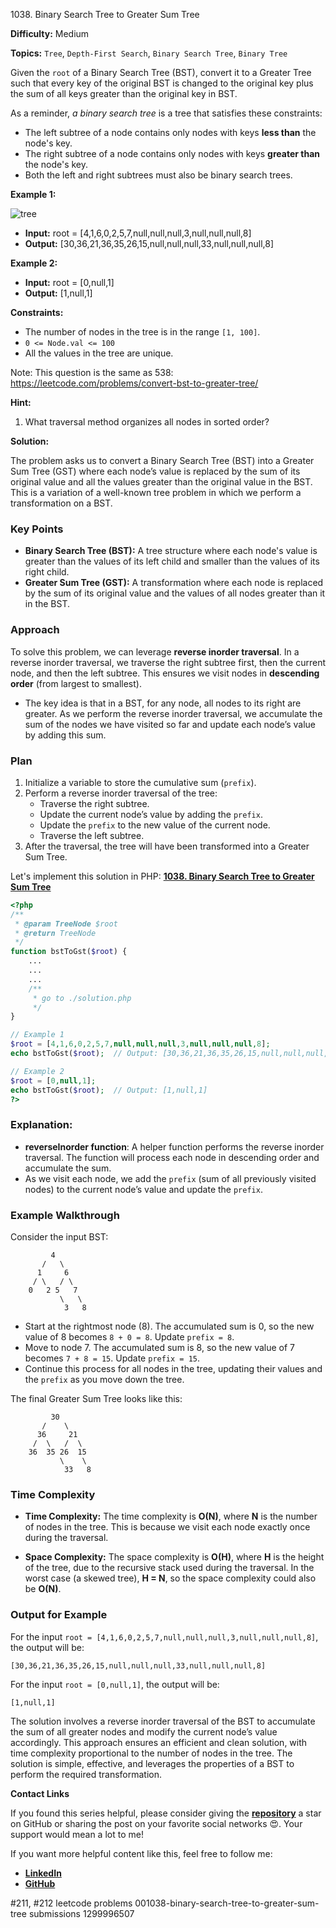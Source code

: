 1038\. Binary Search Tree to Greater Sum Tree

**Difficulty:** Medium

**Topics:** `Tree`, `Depth-First Search`, `Binary Search Tree`, `Binary Tree`

Given the `root` of a Binary Search Tree (BST), convert it to a Greater Tree such that every key of the original BST is changed to the original key plus the sum of all keys greater than the original key in BST.

As a reminder, _a binary search tree_ is a tree that satisfies these constraints:

- The left subtree of a node contains only nodes with keys **less than** the node's key.
- The right subtree of a node contains only nodes with keys **greater than** the node's key.
- Both the left and right subtrees must also be binary search trees.


**Example 1:**

![tree](https://assets.leetcode.com/uploads/2019/05/02/tree.png)

- **Input:** root = [4,1,6,0,2,5,7,null,null,null,3,null,null,null,8]
- **Output:** [30,36,21,36,35,26,15,null,null,null,33,null,null,null,8]

**Example 2:**

- **Input:** root = [0,null,1]
- **Output:** [1,null,1]

**Constraints:**

- The number of nodes in the tree is in the range `[1, 100]`.
- `0 <= Node.val <= 100`
- All the values in the tree are unique.

Note: This question is the same as 538: https://leetcode.com/problems/convert-bst-to-greater-tree/


**Hint:**
1. What traversal method organizes all nodes in sorted order?


**Solution:**

The problem asks us to convert a Binary Search Tree (BST) into a Greater Sum Tree (GST) where each node’s value is replaced by the sum of its original value and all the values greater than the original value in the BST. This is a variation of a well-known tree problem in which we perform a transformation on a BST.

### Key Points

- **Binary Search Tree (BST):** A tree structure where each node's value is greater than the values of its left child and smaller than the values of its right child.
- **Greater Sum Tree (GST):** A transformation where each node is replaced by the sum of its original value and the values of all nodes greater than it in the BST.

### Approach

To solve this problem, we can leverage **reverse inorder traversal**. In a reverse inorder traversal, we traverse the right subtree first, then the current node, and then the left subtree. This ensures we visit nodes in **descending order** (from largest to smallest).

- The key idea is that in a BST, for any node, all nodes to its right are greater. As we perform the reverse inorder traversal, we accumulate the sum of the nodes we have visited so far and update each node’s value by adding this sum.

### Plan

1. Initialize a variable to store the cumulative sum (`prefix`).
2. Perform a reverse inorder traversal of the tree:
    - Traverse the right subtree.
    - Update the current node’s value by adding the `prefix`.
    - Update the `prefix` to the new value of the current node.
    - Traverse the left subtree.
3. After the traversal, the tree will have been transformed into a Greater Sum Tree.

Let's implement this solution in PHP: **[1038. Binary Search Tree to Greater Sum Tree](https://github.com/mah-shamim/leet-code-in-php/tree/main/algorithms/001038-binary-search-tree-to-greater-sum-tree/solution.php)**

```php
<?php
/**
 * @param TreeNode $root
 * @return TreeNode
 */
function bstToGst($root) {
    ...
    ...
    ...
    /**
     * go to ./solution.php
     */
}

// Example 1
$root = [4,1,6,0,2,5,7,null,null,null,3,null,null,null,8];
echo bstToGst($root);  // Output: [30,36,21,36,35,26,15,null,null,null,33,null,null,null,8]

// Example 2
$root = [0,null,1];
echo bstToGst($root);  // Output: [1,null,1]
?>
```

### Explanation:

- **reverseInorder function**: A helper function performs the reverse inorder traversal. The function will process each node in descending order and accumulate the sum.
- As we visit each node, we add the `prefix` (sum of all previously visited nodes) to the current node’s value and update the `prefix`.

### Example Walkthrough

Consider the input BST:
```
         4
       /   \
      1     6
     / \   / \
    0   2 5   7
           \   \
            3   8
```

- Start at the rightmost node (8). The accumulated sum is 0, so the new value of 8 becomes `8 + 0 = 8`. Update `prefix = 8`.
- Move to node 7. The accumulated sum is 8, so the new value of 7 becomes `7 + 8 = 15`. Update `prefix = 15`.
- Continue this process for all nodes in the tree, updating their values and the `prefix` as you move down the tree.

The final Greater Sum Tree looks like this:
```
         30
       /    \
      36     21
     /  \   /  \
    36  35 26  15
           \    \
            33   8
```

### Time Complexity

- **Time Complexity:** The time complexity is **O(N)**, where **N** is the number of nodes in the tree. This is because we visit each node exactly once during the traversal.

- **Space Complexity:** The space complexity is **O(H)**, where **H** is the height of the tree, due to the recursive stack used during the traversal. In the worst case (a skewed tree), **H = N**, so the space complexity could also be **O(N)**.

### Output for Example

For the input `root = [4,1,6,0,2,5,7,null,null,null,3,null,null,null,8]`, the output will be:
```
[30,36,21,36,35,26,15,null,null,null,33,null,null,null,8]
```

For the input `root = [0,null,1]`, the output will be:
```
[1,null,1]
```

The solution involves a reverse inorder traversal of the BST to accumulate the sum of all greater nodes and modify the current node’s value accordingly. This approach ensures an efficient and clean solution, with time complexity proportional to the number of nodes in the tree. The solution is simple, effective, and leverages the properties of a BST to perform the required transformation.

**Contact Links**

If you found this series helpful, please consider giving the **[repository](https://github.com/mah-shamim/leet-code-in-php)** a star on GitHub or sharing the post on your favorite social networks 😍. Your support would mean a lot to me!

If you want more helpful content like this, feel free to follow me:

- **[LinkedIn](https://www.linkedin.com/in/arifulhaque/)**
- **[GitHub](https://github.com/mah-shamim)**

#211, #212 leetcode problems 001038-binary-search-tree-to-greater-sum-tree submissions 1299996507
